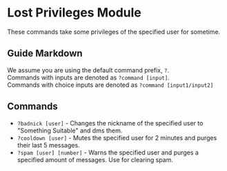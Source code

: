 # Lost Privileges Module
These commands take some privileges of the specified user for sometime.

## Guide Markdown
We assume you are using the default command prefix, `?`.  
Commands with inputs are denoted as `?command [input]`.  
Commands with choice inputs are denoted as `?command [input1/input2]`

## Commands
* `?badnick [user]` - Changes the nickname of the specified user to "Something Suitable" and dms them.  
* `?cooldown [user]` - Mutes the specified user for 2 minutes and purges their last 5 messages.  
* `?spam [user] [number]` - Warns the specified user and purges a specified amount of messages. Use for clearing spam.
